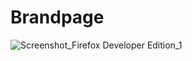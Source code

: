 # Brandpage

![Screenshot_Firefox Developer Edition_1](https://github.com/shivam5643/Brandpage/assets/99460075/87209b63-89b5-478a-854b-2d643e8b9a91)
